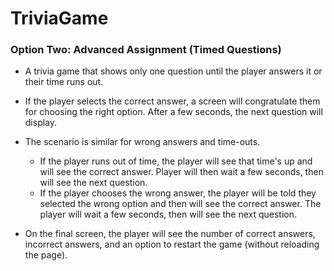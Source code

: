 # TriviaGame

### Option Two: Advanced Assignment (Timed Questions)

* A trivia game that shows only one question until the player answers it or their time runs out.

* If the player selects the correct answer, a screen will congratulate them for choosing the right option. After a few seconds, the next question will display.  

* The scenario is similar for wrong answers and time-outs.

  * If the player runs out of time, the player will see that time's up and will see the correct answer. Player will then wait a few seconds, then will see the next question.
  * If the player chooses the wrong answer, the player will be told they selected the wrong option and then will see the correct answer. The player will wait a few seconds, then will see the next question.

* On the final screen, the player will see the number of correct answers, incorrect answers, and an option to restart the game (without reloading the page).
